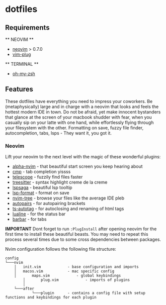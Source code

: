 # dotfiles

## Requirements

** NEOVIM **
* [neovim](https://github.com/neovim/neovim) > 0.7.0
* [vim-plug](https://github.com/junegunn/vim-plug)

** TERMINAL **
* [oh-my-zsh](https://ohmyz.sh/)

## Features

These dotfiles have everything you need to impress your coworkers. Be (metaphysically) large and in charge with
a neovim that looks and feels the hottest modern IDE in town.
Do not be afraid, yet make innocent bystanders that glance at the screen of your macbook shudder with fear,
when you casually sip on your latte with one hand, while
effortlessly flying through your filesystem with the other. Formatting on save, fuzzy file finder,
autocompletion, tabs, lsps - They want it, you got it.

### Neovim

Lift your neovim to the next level with the magic of these wonderful plugins:

* [alpha-nvim](https://github.com/goolord/alpha-nvim) - that beautiful start screen you keep hearing about
* [cmp](https://github.com/hrsh7th/nvim-cmp) - tab completion yissss
* [telescope](https://github.com/nvim-telescope/telescope.nvim) - fuzzily find files faster
* [treesitter](https://github.com/nvim-treesitter/nvim-treesitter) - syntax highlight creme de la creme
* [lspsaga](https://github.com/glepnir/lspsaga.nvim) - beautiful lsp tooltip
* [lsp-format](https://github.com/lukas-reineke/lsp-format.nvim) - format on save
* [nvim-tree](https://github.com/kyazdani42/nvim-tree.lua) - browse your files like the average IDE pleb
* [autopairs](https://github.com/windwp/nvim-autopairs) - for autopairing brackets
* [ts-autotag](https://github.com/windwp/nvim-ts-autotag) - for autoclosing and renaming of html tags
* [lualine](https://github.com/nvim-lualine/lualine.nvim) - for the status bar
* [barbar](https://github.com/romgrk/barbar.nvim) - for tabs

**IMPORTANT** Dont forget to run `:PlugInstall` after opening neovim for the first time to install these beautiful beasts.
You may need to repeat this process several times due to some cross dependencies between packages.

Nvim configuration follows the following file structure:

```
config
└───nvim
    │   init.vim 			- base configuration and imports
    │   macos.vim			- mac specific config
    │		maps.vim			- global keybindings		
		│		plug.vim			- imports of plugins
		│	
    └───after
    		└───plugin 		- contains a config file with setup functions and keybindings for each plugin
   
```
